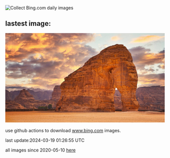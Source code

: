 ![Collect Bing.com daily images](https://github.com/counter2015/bing-daily-images/workflows/Collect%20Bing.com%20daily%20images/badge.svg)
## lastest image:
![](images/ElephantRock.jpg)

use github actions to download www.bing.com images.

last update:2024-03-19 01:26:55 UTC

all images since 2020-05-10 [here](https://github.com/counter2015/bing-daily-images/tree/master/images) 
